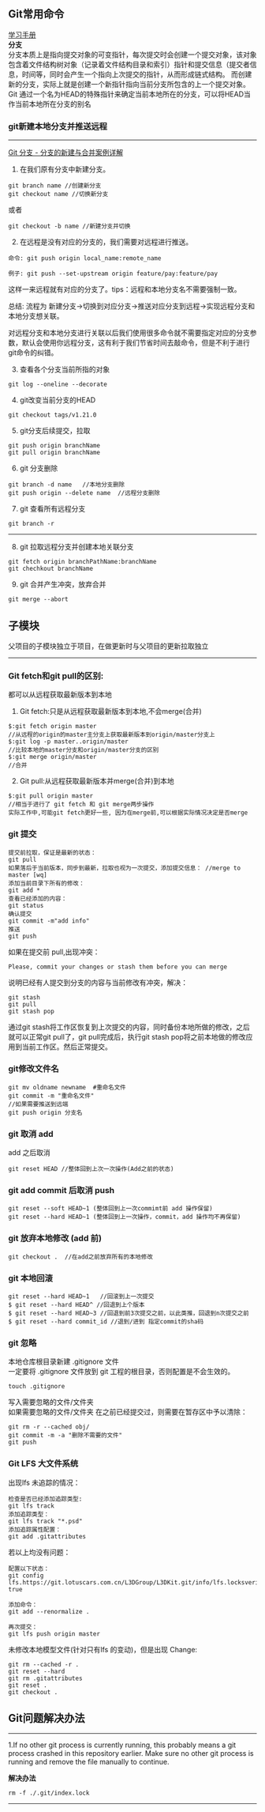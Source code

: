 ## Git常用命令       
[学习手册](https://git-scm.com/book/zh/v2)  
**分支**   
分支本质上是指向提交对象的可变指针，每次提交时会创建一个提交对象，该对象包含着文件结构树对象（记录着文件结构目录和索引）指针和提交信息（提交者信息，时间等，同时会产生一个指向上次提交的指针，从而形成链式结构。 而创建新的分支，实际上就是创建一个新指针指向当前分支所包含的上一个提交对象。   
Git 通过一个名为HEAD的特殊指针来确定当前本地所在的分支，可以将HEAD当作当前本地所在分支的别名   
### git新建本地分支并推送远程    
---   
[Git 分支 - 分支的新建与合并案例详解](https://git-scm.com/book/zh/v2/Git-分支-分支的新建与合并#_basic_branching)
1. 在我们原有分支中新建分支。
```
git branch name //创建新分支
git checkout name //切换新分支
``` 
或者
```
git checkout -b name //新建分支并切换
``` 

2. 在远程是没有对应的分支的，我们需要对远程进行推送。

```
命令: git push origin local_name:remote_name
```
```
例子: git push --set-upstream origin feature/pay:feature/pay 
``` 
这样一来远程就有对应的分支了。tips：远程和本地分支名不需要强制一致。

总结: 流程为 新建分支->切换到对应分支->推送对应分支到远程->实现远程分支和本地分支想关联。

对远程分支和本地分支进行关联以后我们使用很多命令就不需要指定对应的分支参数，默认会使用你远程分支，这有利于我们节省时间去敲命令，但是不利于进行git命令的纠错。    

3. 查看各个分支当前所指的对象  
```
git log --oneline --decorate 
```   
4. git改变当前分支的HEAD  
```
git checkout tags/v1.21.0  
```   
5. git分支后续提交，拉取  
``` 
git push origin branchName   
git pull origin branchName 
```  
6. git 分支删除   
``` 
git branch -d name   //本地分支删除    
git push origin --delete name  //远程分支删除
```  
7. git 查看所有远程分支   
``` 
git branch -r
``` 
---        

8. git 拉取远程分支并创建本地关联分支   
```  
git fetch origin branchPathName:branchName  
git chechkout branchName
```  
9. git 合并产生冲突，放弃合并
```
git merge --abort
```

## 子模块  
父项目的子模块独立于项目，在做更新时与父项目的更新拉取独立



---
### Git fetch和git pull的区别:

都可以从远程获取最新版本到本地

1. Git fetch:只是从远程获取最新版本到本地,不会merge(合并)
``` 
$:git fetch origin master     
//从远程的origin的master主分支上获取最新版本到origin/master分支上     
$:git log -p master..origin/master   
//比较本地的master分支和origin/master分支的区别
$:git merge origin/master           
//合并
 ```
2. Git pull:从远程获取最新版本并merge(合并)到本地   
```
$:git pull origin master    
//相当于进行了 git fetch 和 git merge两步操作
实际工作中,可能git fetch更好一些, 因为在merge前,可以根据实际情况决定是否merge   
```  

### git 提交   
```  
提交前拉取，保证是最新的状态： 
git pull   
如果落后于当前版本，同步到最新，拉取也视为一次提交，添加提交信息： //merge to master [wq]
添加当前目录下所有的修改：   
git add *  
查看已经添加的内容：  
git status  
确认提交   
git commit -m"add info"  
推送   
git push    
```  

如果在提交前 pull,出现冲突：   
```  
Please, commit your changes or stash them before you can merge   
```  
说明已经有人提交到分支的内容与当前修改有冲突，解决：   
```  
git stash   
git pull
git stash pop 
```    
通过git stash将工作区恢复到上次提交的内容，同时备份本地所做的修改，之后就可以正常git pull了，git pull完成后，执行git stash pop将之前本地做的修改应用到当前工作区。然后正常提交。


### git修改文件名     
```  
git mv oldname newname  #重命名文件
git commit -m "重命名文件"
//如果需要推送到远端
git push origin 分支名  
```  

### git 取消 add   
add 之后取消    
``` 
git reset HEAD //整体回到上次一次操作(Add之前的状态)  
```   
### git add commit 后取消 push 
``` 
git reset --soft HEAD~1 (整体回到上一次commimt前 add 操作保留) 
git reset --hard HEAD~1 (整体回到上一次操作，commit，add 操作均不再保留)
``` 
### git 放弃本地修改 (add 前)    
``` 
git checkout .  //在add之前放弃所有的本地修改   
```

### git 本地回滚      
```  
git reset --hard HEAD~1   //回滚到上一次提交  
$ git reset --hard HEAD^ //回退到上个版本
$ git reset --hard HEAD~3 //回退到前3次提交之前，以此类推，回退到n次提交之前
$ git reset --hard commit_id //退到/进到 指定commit的sha码
```    
### git 忽略     
本地仓库根目录新建 .gitignore 文件    
一定要将 .gitignore 文件放到 git 工程的根目录，否则配置是不会生效的。
```  
touch .gitignore    
```     
写入需要忽略的文件/文件夹     
如果需要忽略的文件/文件夹 在之前已经提交过，则需要在暂存区中予以清除：   
```   
git rm -r --cached obj/       
git commit -m -a "删除不需要的文件"    
git push   
```   

### Git LFS 大文件系统  
出现lfs 未追踪的情况：  
``` 
检查是否已经添加追踪类型:
git lfs track  
添加追踪类型：  
git lfs track "*.psd"   
添加追踪属性配置：  
git add .gitattributes   
```
若以上均没有问题：  
```
配置以下状态：  
git config lfs.https://git.lotuscars.com.cn/L3DGroup/L3DKit.git/info/lfs.locksverify true  

添加命令：  
git add --renormalize .  

再次提交：
git lfs push origin master
```   

未修改本地模型文件(针对只有lfs 的变动)，但是出现 Change:  
```
git rm --cached -r .
git reset --hard
git rm .gitattributes
git reset .
git checkout .
```



## Git问题解决办法 ###
---

1.If no other git process is currently running, this probably means a
git process crashed in this repository earlier. Make sure no other git
process is running and remove the file manually to continue.  

**解决办法**  
```	
rm -f ./.git/index.lock   
```    
---

